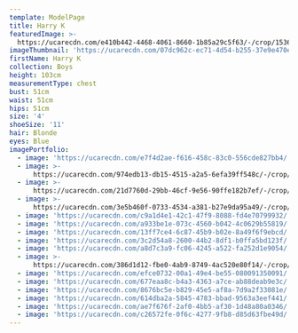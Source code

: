 ```yaml
---
template: ModelPage
title: Harry K
featuredImage: >-
  https://ucarecdn.com/e410b442-4468-4061-8660-1b85a29c5f63/-/crop/1536x1068/0,38/-/preview/
imageThumbnail: 'https://ucarecdn.com/07dc962c-ec71-4d54-b255-37e9e470e226/'
firstName: Harry K
collection: Boys
height: 103cm
measurementType: chest
bust: 51cm
waist: 51cm
hips: 51cm
size: '4'
shoeSize: '11'
hair: Blonde
eyes: Blue
imagePortfolio:
  - image: 'https://ucarecdn.com/e7f4d2ae-f616-458c-83c0-556cde827bb4/'
  - image: >-
      https://ucarecdn.com/974edb13-db15-4515-a2a5-6efa39ff548c/-/crop/1412x1712/0,155/-/preview/
  - image: >-
      https://ucarecdn.com/21d7760d-29bb-46cf-9e56-90ffe182b7ef/-/crop/1579x1722/82,367/-/preview/
  - image: >-
      https://ucarecdn.com/3e5b460f-0733-4534-a381-b27e9da95a49/-/crop/640x866/0,94/-/preview/
  - image: 'https://ucarecdn.com/c9a1d4e1-42c1-47f9-8088-fd4e70799932/'
  - image: 'https://ucarecdn.com/a933be1e-073c-4560-b042-4c0629b55819/'
  - image: 'https://ucarecdn.com/13ff7ce4-6c87-45b9-b02e-8a49f6f9ebcd/'
  - image: 'https://ucarecdn.com/3c2d54a8-2600-44b2-8df1-b0ffa5bd123f/'
  - image: 'https://ucarecdn.com/a8d7c3a9-fc06-4245-a522-fa252d1e9054/'
  - image: >-
      https://ucarecdn.com/386d1d12-fbe0-4ab9-8749-4ac520e80f14/-/crop/1633x1604/0,653/-/preview/
  - image: 'https://ucarecdn.com/efce0732-00a1-49e4-be55-080091350091/'
  - image: 'https://ucarecdn.com/677eaa8c-b4a3-4363-a7ce-ab88deab9e3c/'
  - image: 'https://ucarecdn.com/8676bc5e-b829-45e5-af8a-7d9a2f33081e/'
  - image: 'https://ucarecdn.com/614dba2a-5845-4783-bbad-9563a3eef441/'
  - image: 'https://ucarecdn.com/ae7f676f-2af0-4bb5-af30-1d48a80a0346/'
  - image: 'https://ucarecdn.com/c26572fe-0f6c-4277-9fb8-d85d63fbe49d/'
---
```


